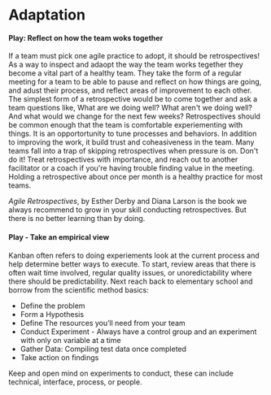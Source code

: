 # Adaptation

#### Play: Reflect on how the team woks together
If a team must  pick one agile practice to adopt, it should be retrospectives! As a way to inspect and adaopt the way the team works tegether they become a vital part of a healthy team. They take the form of a regular meeting for a team to be able to pause and reflect on how things are going, and adust their process, and reflect areas of improvement to each other. The simplest form of a retrospective would be to come together and ask a team questions like, What are we doing well? What aren't we doing well? And what would we change for the next few weeks? Retrospectives should be common enough that the team is comfortable experiementing with things. It is an opportortunity to tune processes and behaviors.  In addition to improving the work, it build trust and coheasiveness in the team. Many teams fall into a trap of skipping retrospectives when pressure is on. Don't do it! Treat retrospectives with importance, and reach out to another facilitator or a coach if you're having trouble finding value in the meeting. Holding a retrospective about once per month is a healthy practice for most teams.

_Agile Retrospectives_, by Esther Derby and Diana Larson is the book we always recommend to grow in your skill conducting retrospectives. But there is no better learning than by doing.

#### Play - Take an empirical view
Kanban often refers to doing experiements look at the current process and help determine better ways to execute.  To start, review areas that there is often wait time involved, regular quality issues, or unoredictability where there should be predictability.  Next reach back to elementary school and borrow from the scientific method basics:
 
 - Define the problem
 - Form a Hypothesis
 - Define The resources you’ll need from your team
 - Conduct Experiment - Always have a control group and an experiment with only on variable at a time
 - Gather Data: Compiling test data once completed
 - Take action on findings

Keep and open mind on experiments to conduct, these can include technical, interface, process, or people.  
